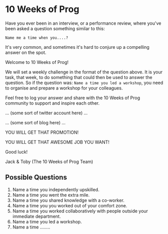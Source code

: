 # 10 Weeks of Prog

Have you ever been in an interview, or a performance review, where you've been asked a question something similar to this:

```
Name me a time when you....?
```

It's very common, and sometimes it's hard to conjure up a compelling answer on the spot.

Welcome to 10 Weeks of Prog!

We will set a weekly challenge in the format of the question above. It is your task, that week, to do something that could then be used to answer the question. So if the question was: `Name a time you led a workshop`, you need to organise and prepare a workshop for your colleagues.

Feel free to log your answer and share with the 10 Weeks of Prog community to support and inspire each other.

... (some sort of twitter account here) ...

... (some sort of blog here) ...

YOU WILL GET THAT PROMOTION!

YOU WILL GET THAT AWESOME JOB YOU WANT!

Good luck!

Jack & Toby (The 10 Weeks of Prog Team)

## Possible Questions

1. Name a time you independently upskilled.
2. Name a time you went the extra mile.
3. Name a time you shared knowledge with a co-worker.
4. Name a time you you worked out of your comfort zone.
5. Name a time you worked collaboratively with people outside your immediate department.
6. Name a time you led a workshop.
7. Name a time ........
